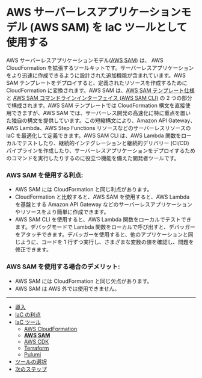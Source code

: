 # AWS サーバーレスアプリケーションモデル (AWS SAM) を IaC ツールとして使用する

AWS サーバーレスアプリケーションモデル([AWS SAM](https://docs.aws.amazon.com/ja_jp/serverless-application-model/latest/developerguide/what-is-sam.html)) は、 AWS CloudFormation を拡張するツールキットです。サーバーレスアプリケーションをより迅速に作成できるように設計された追加機能が含まれています。AWS SAM テンプレートをデプロイすると、定義されたリソースを作成するために CloudFormation に変換されます。AWS SAM は、[AWS SAM テンプレート仕様](https://docs.aws.amazon.com/ja_jp/serverless-application-model/latest/developerguide/what-is-sam.html#what-is-sam-template)と [AWS SAM コマンドラインインターフェイス (AWS SAM CLI)](https://docs.aws.amazon.com/ja_jp/serverless-application-model/latest/developerguide/what-is-sam.html#what-is-sam-cli) の 2 つの部分で構成されます。AWS SAM テンプレートでは CloudFormation 構文を直接使用できますが、AWS SAM では、サーバーレス開発の高速化に特に重点を置いた独自の構文を提供しています。この短縮構文により、Amazon API Gateway、AWS Lambda、AWS Step Functions リソースなどのサーバーレスリソースの IaC を最適化して定義できます。AWS SAM CLI は、AWS Lambda 関数をローカルでテストしたり、継続的インテグレーションと継続的デリバリー (CI/CD) パイプラインを作成したり、サーバーレスアプリケーションをデプロイするためのコマンドを実行したりするのに役立つ機能を備えた開発者ツールです。

### AWS SAM を使用する利点:

- AWS SAM には CloudFormation と同じ利点があります。
- CloudFormation と比較すると、AWS SAM を使用すると、AWS Lambda を基盤とする Amazon API Gateway などのサーバーレスアプリケーションやリソースをより簡単に作成できます。
- AWS SAM CLI を使用すると、AWS Lambda 関数をローカルでテストできます。デバッグモードで Lambda 関数をローカルで呼び出すと、デバッガーをアタッチできます。デバッガーを使用すると、他のアプリケーションと同じように、コードを 1 行ずつ実行し、さまざまな変数の値を確認し、問題を修正できます。

### AWS SAM を使用する場合のデメリット:

- AWS SAM には CloudFormation と同じ欠点があります。
- AWS SAM は AWS 外では使用できません。

---

- [導入](./introduction.md)
- [IaC の利点](./benefits.md)
- [IaC ツール](./iac-tools.md)
  - [AWS CloudFormation](./cloudformation.md)
  - [**AWS SAM**](./aws-sam.md)
  - [AWS CDK](./aws-cdk.md)
  - [Terraform](./terraform.md)
  - [Pulumi](./pulumi.md)
- [ツールの選択](./choose-tool.md)
- [次のステップ](./next-steps.md)
